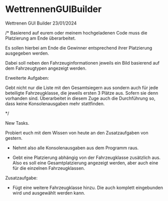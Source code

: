 # WettrennenGUIBuilder
Wettrenen GUI Builder 23/01/2024


/*
Basierend auf eurem oder meinem hochgeladenen Code muss die Platzierung am Ende überarbeitet. 

Es sollen hierbei am Ende die Gewinner entsprechend ihrer Platzierung ausgegeben werden. 

Dabei soll neben den Fahrzeuginformationen jeweils ein Bild basierend auf dem Fahrzeugtypen angezeigt werden. 




Erweiterte Aufgaben: 

Gebt nicht nur die Liste mit den Gesamtsiegern aus sondern auch für jede beteiligte Fahrzeugklasse, die jeweils ersten 3 Plätze aus. Sofern sie denn vorhanden sind. 
Überarbeitet in diesem Zuge auch die Durchführung so, dass keine Konsolenausgaben mehr stattfinden.

*/




New Tasks.


Probiert euch mit dem Wissen von heute an den Zusatzaufgaben von gestern. 

- Nehmt also alle Konsolenausgaben aus dem Programm raus.

- Gebt eine Platzierung abhängig von der Fahrzeugklasse zusätzlich aus. Also es soll eine Gesamtplatzierung angezeigt werden, aber auch eine für die einzelnen Fahrzeugklassen. 


Zusatzaufgabe: 
- Fügt eine weitere Fahrzeugklasse hinzu. Die auch komplett eingebunden wird und ausgewählt werden kann.

